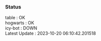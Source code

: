 ### Status


table : OK  
hogwarts : OK  
icy-bot : DOWN  
Latest Update : 2023-10-20 06:10:42.201518
